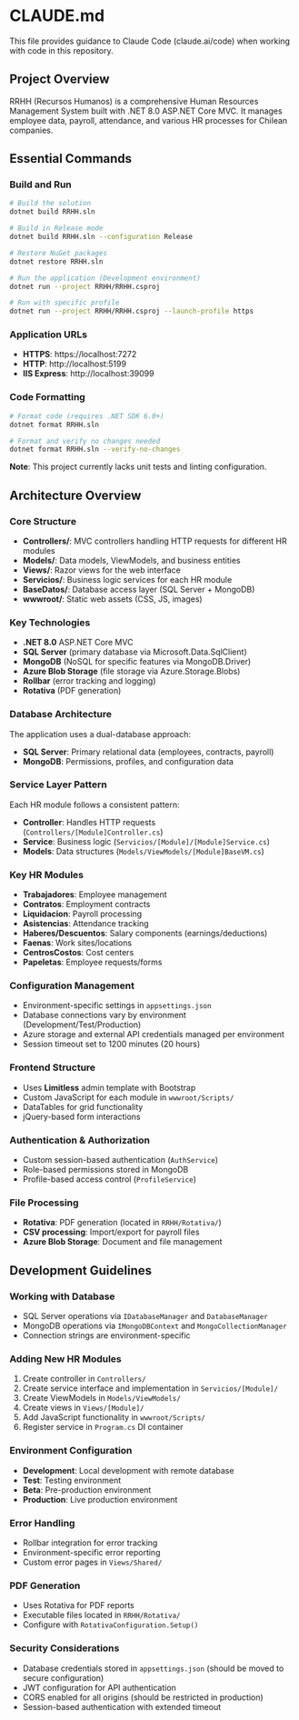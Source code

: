 # CLAUDE.md

This file provides guidance to Claude Code (claude.ai/code) when working with code in this repository.

## Project Overview

RRHH (Recursos Humanos) is a comprehensive Human Resources Management System built with .NET 8.0 ASP.NET Core MVC. It manages employee data, payroll, attendance, and various HR processes for Chilean companies.

## Essential Commands

### Build and Run
```bash
# Build the solution
dotnet build RRHH.sln

# Build in Release mode
dotnet build RRHH.sln --configuration Release

# Restore NuGet packages
dotnet restore RRHH.sln

# Run the application (Development environment)
dotnet run --project RRHH/RRHH.csproj

# Run with specific profile
dotnet run --project RRHH/RRHH.csproj --launch-profile https
```

### Application URLs
- **HTTPS**: https://localhost:7272
- **HTTP**: http://localhost:5199
- **IIS Express**: http://localhost:39099

### Code Formatting
```bash
# Format code (requires .NET SDK 6.0+)
dotnet format RRHH.sln

# Format and verify no changes needed
dotnet format RRHH.sln --verify-no-changes
```

**Note**: This project currently lacks unit tests and linting configuration.

## Architecture Overview

### Core Structure
- **Controllers/**: MVC controllers handling HTTP requests for different HR modules
- **Models/**: Data models, ViewModels, and business entities
- **Views/**: Razor views for the web interface
- **Servicios/**: Business logic services for each HR module
- **BaseDatos/**: Database access layer (SQL Server + MongoDB)
- **wwwroot/**: Static web assets (CSS, JS, images)

### Key Technologies
- **.NET 8.0** ASP.NET Core MVC
- **SQL Server** (primary database via Microsoft.Data.SqlClient)
- **MongoDB** (NoSQL for specific features via MongoDB.Driver)
- **Azure Blob Storage** (file storage via Azure.Storage.Blobs)
- **Rollbar** (error tracking and logging)
- **Rotativa** (PDF generation)

### Database Architecture
The application uses a dual-database approach:
- **SQL Server**: Primary relational data (employees, contracts, payroll)
- **MongoDB**: Permissions, profiles, and configuration data

### Service Layer Pattern
Each HR module follows a consistent pattern:
- **Controller**: Handles HTTP requests (`Controllers/[Module]Controller.cs`)
- **Service**: Business logic (`Servicios/[Module]/[Module]Service.cs`)
- **Models**: Data structures (`Models/ViewModels/[Module]BaseVM.cs`)

### Key HR Modules
- **Trabajadores**: Employee management
- **Contratos**: Employment contracts
- **Liquidacion**: Payroll processing
- **Asistencias**: Attendance tracking
- **Haberes/Descuentos**: Salary components (earnings/deductions)
- **Faenas**: Work sites/locations
- **CentrosCostos**: Cost centers
- **Papeletas**: Employee requests/forms

### Configuration Management
- Environment-specific settings in `appsettings.json`
- Database connections vary by environment (Development/Test/Production)
- Azure storage and external API credentials managed per environment
- Session timeout set to 1200 minutes (20 hours)

### Frontend Structure
- Uses **Limitless** admin template with Bootstrap
- Custom JavaScript for each module in `wwwroot/Scripts/`
- DataTables for grid functionality
- jQuery-based form interactions

### Authentication & Authorization
- Custom session-based authentication (`AuthService`)
- Role-based permissions stored in MongoDB
- Profile-based access control (`ProfileService`)

### File Processing
- **Rotativa**: PDF generation (located in `RRHH/Rotativa/`)
- **CSV processing**: Import/export for payroll files
- **Azure Blob Storage**: Document and file management

## Development Guidelines

### Working with Database
- SQL Server operations via `IDatabaseManager` and `DatabaseManager`
- MongoDB operations via `IMongoDBContext` and `MongoCollectionManager`
- Connection strings are environment-specific

### Adding New HR Modules
1. Create controller in `Controllers/`
2. Create service interface and implementation in `Servicios/[Module]/`
3. Create ViewModels in `Models/ViewModels/`
4. Create views in `Views/[Module]/`
5. Add JavaScript functionality in `wwwroot/Scripts/`
6. Register service in `Program.cs` DI container

### Environment Configuration
- **Development**: Local development with remote database
- **Test**: Testing environment
- **Beta**: Pre-production environment  
- **Production**: Live production environment

### Error Handling
- Rollbar integration for error tracking
- Environment-specific error reporting
- Custom error pages in `Views/Shared/`

### PDF Generation
- Uses Rotativa for PDF reports
- Executable files located in `RRHH/Rotativa/`
- Configure with `RotativaConfiguration.Setup()`

### Security Considerations
- Database credentials stored in `appsettings.json` (should be moved to secure configuration)
- JWT configuration for API authentication
- CORS enabled for all origins (should be restricted in production)
- Session-based authentication with extended timeout